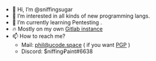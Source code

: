 - 👋 Hi, I’m @sniffingsugar
- 👀 I’m interested in all kinds of new programming langs.
- 🌱 I’m currently learning Pentesting .
- 🔥 Mostly on my own [Gitlab instance](https://git.ucode.space/Phil)
- 📫 How to reach me?
  - Mail: [phil@ucode.space](mailto://phil@ucode.space) ( if you want [PGP](https://keys.openpgp.org/vks/v1/by-fingerprint/CE24B06F18FB3FC697E221F591884FA482AA7CB3) )
  - Discord: $niffing₽aint#6638
